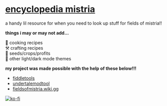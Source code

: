# [encyclopedia mistria](https://happiegrub.github.io/encyclopedia-mistria/)

a handy lil resource for when you need to look up stuff for fields of mistria!!  

**things i may or may not add...**  
   
 🍣 cooking recipes  
 ⚒️ crafting recipes  
 🍓 seeds/crops/profits  
 🌙 other light/dark mode themes  
 
**my project was made possible with the help of these below!!!**  
- [fiddletools](https://github.com/FoMTinkering/FiddleTools/tree/main)  
- [undertalemodtool](https://github.com/UnderminersTeam/UndertaleModTool)  
- [fieldsofmistria.wiki.gg](https://fieldsofmistria.wiki.gg/)   


[![ko-fi](https://ko-fi.com/img/githubbutton_sm.svg)](https://ko-fi.com/L3L51F97T) 
